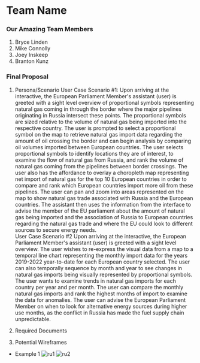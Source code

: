 # Team Name

### Our Amazing Team Members
1. Bryce Linden
2. Mike Connolly
3. Joey Inskeep 
4. Branton Kunz

### Final Proposal
1. Persona/Scenario
User Case Scenario #1:
Upon arriving at the interactive, the European Parliament Member's assistant (user) is greeted with a sight level overview of proportional symbols representing natural gas coming in through the border where the major pipelines originating in Russia intersect these points. The proportional symbols are sized relative to the volume of natural gas being imported into the respective country. The user is prompted to select a proportional symbol on the map to retrieve natural gas import data regarding the amount of oil crossing the border and can begin analysis by comparing oil volumes imported between European countries. The user selects proportional symbols to identify locations they are of interest, to examine the flow of natural gas from Russia, and rank the volume of natural gas coming from the pipelines between border crossings.  The user also has the affordance to overlay a choropleth map representing net import of natural gas for the top 10 European countries in order to compare and rank which European countries import more oil from these pipelines. The user can pan and zoom into areas represented on the map to show natural gas trade associated with Russia and the European countries. The assistant then uses the information from the interface to advise the member of the EU parliament about the amount of natural gas being imported and the association of Russia to European countries regarding the natural gas trade and where the EU could look to different sources to secure energy needs.  
User Case Scenario #2
Upon arriving at the interactive, the European Parliament Member's assistant (user) is greeted with a sight level overview. The user wishes to re-express the visual data from a map to a temporal line chart representing the monthly import data for the years 2019-2022 year-to-date for each European country selected. The user can also temporally sequence by month and year to see changes in natural gas imports being visually represented by proportional symbols. The user wants to examine trends in natural gas imports for each country per year and per month. The user can compare the monthly natural gas imports and rank the highest months of import to examine the data for anomalies. The user can advise the European Parliament Member on when to look for alternative energy sources during higher use months, as the conflict in Russia has made the fuel supply chain unpredictable.  

2. Required Documents

3. Potential Wireframes
* Example 1
![ru1](https://user-images.githubusercontent.com/94699135/159348176-d925611c-06cd-43a4-82ca-315490051883.png)
![ru2](https://user-images.githubusercontent.com/94699135/159348187-ef420123-e3d3-487d-94a4-40e60734940d.png)
